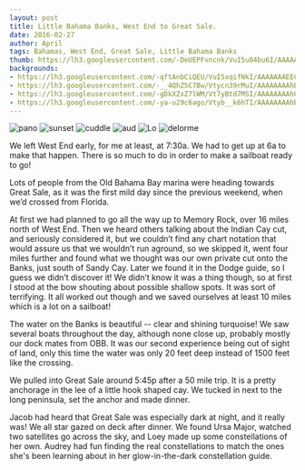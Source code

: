 ```yaml
---
layout: post
title: Little Bahama Banks, West End to Great Sale.
date: 2016-02-27
author: April
tags: Bahamas, West End, Great Sale, Little Bahama Banks
thumb: https://lh3.googleusercontent.com/-DeUEPFvncnk/VuI5u84bu6I/AAAAAAAEECw/SLLksFH9NZY/s640/blogger-image-1040512081.jpg
backgrounds:
- https://lh3.googleusercontent.com/-qftAnbCiQEU/VuI5xqifNkI/AAAAAAAEEC0/A3T2WPtZ_Nw/s640/blogger-image-243640801.jpg
- https://lh3.googleusercontent.com/-__4QhZ5C7Bw/Vtycn39rMuI/AAAAAAAAhBs/3sD80yqjMfw/s640/blogger-image-1971453330.jpg
- https://lh3.googleusercontent.com/-gDkXZxZ7lWM/Vt7yBtd7MSI/AAAAAAAAhCw/1EKJzZNWhpA/s640/blogger-image--1567804109.jpg
- https://lh3.googleusercontent.com/-ya-u29c6ago/Vtyb__k6hTI/AAAAAAAAhBo/tQ3jxHSVBD0/s640/blogger-image--1337492899.jpg
---
```


![pano](https://lh3.googleusercontent.com/-DeUEPFvncnk/VuI5u84bu6I/AAAAAAAEECw/SLLksFH9NZY/s640/blogger-image-1040512081.jpg)
![sunset](https://lh3.googleusercontent.com/-ya-u29c6ago/Vtyb__k6hTI/AAAAAAAAhBo/tQ3jxHSVBD0/s640/blogger-image--1337492899.jpg)
![cuddle](https://lh3.googleusercontent.com/-__4QhZ5C7Bw/Vtycn39rMuI/AAAAAAAAhBs/3sD80yqjMfw/s640/blogger-image-1971453330.jpg)
![aud](https://lh3.googleusercontent.com/-gDkXZxZ7lWM/Vt7yBtd7MSI/AAAAAAAAhCw/1EKJzZNWhpA/s640/blogger-image--1567804109.jpg)
![Lo](https://lh3.googleusercontent.com/-qftAnbCiQEU/VuI5xqifNkI/AAAAAAAEEC0/A3T2WPtZ_Nw/s640/blogger-image-243640801.jpg)
![delorme](https://3.bp.blogspot.com/-hzFNljynR00/VuI3mQ4kiVI/AAAAAAAEECA/J8yULjRY_08kxfy-nBVRDTJKEo3OwhNVw/s1600/Screen%2BShot%2B2016-03-10%2Bat%2B10.01.24%2BPM.png)

We left West End early, for me at least, at 7:30a. We had to get up at 6a to make that happen. There is so much to do in order to make a sailboat ready to go! 

Lots of people from the Old Bahama Bay marina were heading towards Great Sale, as it was the first mild day since the previous weekend, when we’d  crossed from Florida. 

At first we had planned to go all the way up to Memory Rock, over 16 miles north of West End. Then we heard others talking about the Indian Cay cut, and seriously considered it, but we couldn’t find any chart notation that would assure us that we wouldn’t run aground, so we skipped it, went four miles further and found what we thought was our own private cut onto the Banks, just south of Sandy Cay. Later we found it in the Dodge guide, so I guess we didn’t discover it! We didn’t know it was a thing though, so at first I stood at the bow shouting about possible shallow spots. It was sort of terrifying. It all worked out though and we saved ourselves at least 10 miles which is a lot on a sailboat! 

The water on the Banks is beautiful -- clear and shining turquoise! We saw several boats throughout the day, although none close up, probably mostly our dock mates from OBB. It was our second experience being out of sight of land, only this time the water was only 20 feet deep instead of 1500 feet like the crossing.

We pulled into Great Sale around 5:45p after a 50 mile trip. It is a pretty anchorage in the lee of a little hook shaped cay. We tucked in next to the long peninsula, set the anchor and made dinner. 

Jacob had heard that Great Sale was especially dark at night, and it really was!  We all star gazed on deck after dinner. We found Ursa Major,  watched two satellites go across the sky, and Loey made up some constellations of her own. Audrey had fun finding the real constellations to match the ones she's been learning about in her glow-in-the-dark constellation guide.  
